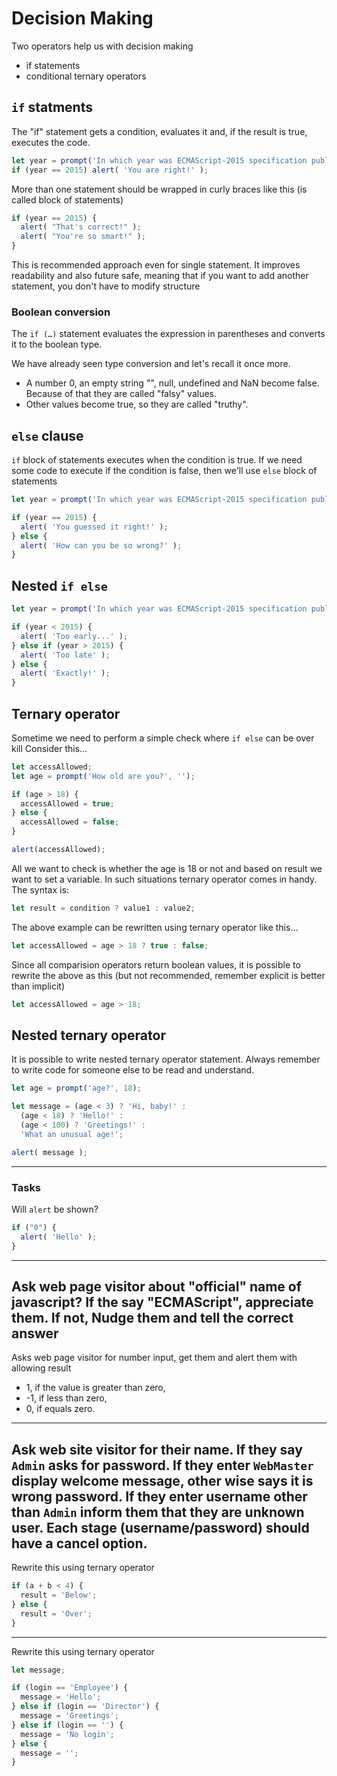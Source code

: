 # Decision Making
Two operators help us with decision making
* if statements
* conditional ternary operators

## `if` statments
The "if" statement gets a condition, evaluates it and, if the result is true, executes the code.
```js
let year = prompt('In which year was ECMAScript-2015 specification published?', '');
if (year == 2015) alert( 'You are right!' );
```
More than one statement should be wrapped in curly braces like this (is called block of statements)
```js
if (year == 2015) {
  alert( "That's correct!" );
  alert( "You're so smart!" );
}
```
This is recommended approach even for single statement. It improves readability and also future safe, meaning that if you want to add another statement, you don't have to modify structure

### Boolean conversion
The `if (…)` statement evaluates the expression in parentheses and converts it to the boolean type.

We have already seen type conversion and let's recall it once more.

* A number 0, an empty string "", null, undefined and NaN become false. Because of that they are called "falsy" values.
* Other values become true, so they are called "truthy".

## `else` clause
`if` block of statements executes when the condition is true. If we need some code to execute if the condition is false, then we'll use `else` block of statements
```js
let year = prompt('In which year was ECMAScript-2015 specification published?', '');

if (year == 2015) {
  alert( 'You guessed it right!' );
} else {
  alert( 'How can you be so wrong?' ); 
}
```

## Nested `if else`
```js
let year = prompt('In which year was ECMAScript-2015 specification published?', '');

if (year < 2015) {
  alert( 'Too early...' );
} else if (year > 2015) {
  alert( 'Too late' );
} else {
  alert( 'Exactly!' );
}
```

## Ternary operator
Sometime we need to perform a simple check where `if else` can be over kill
Consider this...
```js
let accessAllowed;
let age = prompt('How old are you?', '');

if (age > 18) {
  accessAllowed = true;
} else {
  accessAllowed = false;
}

alert(accessAllowed);
```

All we want to check is whether the age is 18 or not and based on result we want to set a variable.
In such situations ternary operator comes in handy.
The syntax is:
```js
let result = condition ? value1 : value2;
```
The above example can be rewritten using ternary operator like this...
```js
let accessAllowed = age > 18 ? true : false;
```
Since all comparision operators return boolean values, it is possible to rewrite the above as this (but not recommended, remember explicit is better than implicit)
```js
let accessAllowed = age > 18;
```

## Nested ternary operator
It is possible to write nested ternary operator statement. Always remember to write code for someone else to be read and understand.
```js
let age = prompt('age?', 18);

let message = (age < 3) ? 'Hi, baby!' :
  (age < 18) ? 'Hello!' :
  (age < 100) ? 'Greetings!' :
  'What an unusual age!';

alert( message );
```
--- 
### Tasks
Will `alert` be shown?
```js
if ("0") {
  alert( 'Hello' );
}
```
--- 
Ask web page visitor about "official" name of javascript? If the say "ECMAScript", appreciate them. If not, Nudge them and tell the correct answer
--- 
Asks web page visitor for number input, get them and alert them with allowing result
* 1, if the value is greater than zero,
* -1, if less than zero,
* 0, if equals zero.
--- 
Ask web site visitor for their name. If they say `Admin` asks for password. If they enter `WebMaster` display welcome message, other wise says it is wrong password. If they enter username other than `Admin` inform them that they are unknown user. Each stage (username/password) should have a cancel option.
--- 
Rewrite this using ternary operator
```js
if (a + b < 4) {
  result = 'Below';
} else {
  result = 'Over';
}
```
---
Rewrite this using ternary operator
```js
let message;

if (login == 'Employee') {
  message = 'Hello';
} else if (login == 'Director') {
  message = 'Greetings';
} else if (login == '') {
  message = 'No login';
} else {
  message = '';
}
```
